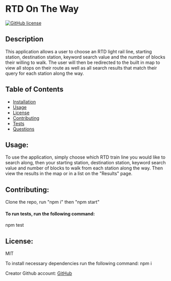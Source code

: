 
  # RTD On The Way
  [![GitHub license](https://img.shields.io/badge/license-MIT-blue.svg)](https://github.com/tsbolty/rtd-on-the-way)
  
  ## Description
  This application allows a user to choose an RTD light rail line, starting station, destination station, keyword search value and the number of blocks their willing to walk. The user will then be redirected to the built in map to view all stops on their route as well as all search results that match their query for each station along the way.

  

  ## Table of Contents

  * [Installation](#Installation)
  * [Usage](#Usage)
  * [License](#License)
  * [Contributing](#Contributing)
  * [Tests](#Tests)
  * [Questions](#Questions)

  ## Usage: 
  To use the application, simply choose which RTD train line you would like to search along, then your starting station, destination station, keyword search value and number of blocks to walk from each station along the way. Then view the results in the map or in a list on the "Results" page.
  
  ## Contributing: 
  Clone the repo, run "npm i" then "npm start"
  
  #### To run tests, run the following command: 
  npm test
  
  ## License: 
  MIT
  
  To install necessary dependencies run the following command: npm i
  
  Creator Github account: [GitHub](https://github.com/tsbolty)
  